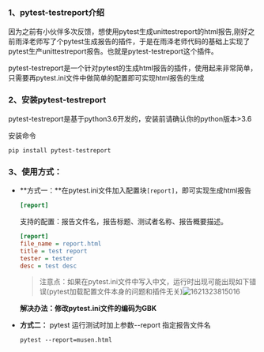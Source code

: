 #



### 1、pytest-testreport介绍
因为之前有小伙伴多次反馈，想使用pytest生成unittestreport的html报告,刚好之前雨泽老师写了个pytest生成报告的插件，于是在雨泽老师代码的基础上实现了pytest生产unittestreport报告。也就是pytest-testreport这个插件。


pytest-testreport是一个针对pytest的生成html报告的插件，使用起来非常简单，只需要再pytest.ini文件中做简单的配置即可实现html报告的生成


### 2、安装pytest-testreport

pytest-testreport是基于python3.6开发的，安装前请确认你的python版本>3.6

安装命令

```pip install pytest-testreport```

### 3、使用方式：

- **方式一：**在pytest.ini文件加入配置块`[report]`，即可实现生成html报告

    ```ini
    [report]
    ```
    
    支持的配置：报告文件名，报告标题、测试者名称、报告概要描述。
    ```ini
    [report]
    file_name = report.html
    title = test report
    tester = tester
    desc = test desc
    ```
    
    > 注意点：如果在pytest.ini文件中写入中文，运行时出现可能出现如下错误(pytest加载配置文件本身的问题和插件无关)![1621323815016](./img/1621323815016.png)
    
    **解决办法：修改pytest.ini文件的编码为GBK**
    
    
    
- **方式二：** pytest 运行测试时加上参数--report 指定报告文件名

    ```pytest --report=musen.html```










